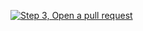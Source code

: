 [![Step 3, Open a pull request](https://github.com/caseycontreras/skills-introduction-to-github/actions/workflows/3-open-a-pull-request.yml/badge.svg)](https://github.com/caseycontreras/skills-introduction-to-github/actions/workflows/3-open-a-pull-request.yml)
